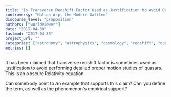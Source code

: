 ```yaml
---
title: "Is Transverse Redshift Factor Used as Justification to Avoid Detailed Proper Motion Studies of Quasars?"
controversy: "Halton Arp, the Modern Galileo"
discourse_level: "proposition"
authors: ["worldviewer"]
date: "2017-04-30"
lastmod: "2017-04-30"
project_url: ""
categories: ["astronomy", "astrophysics", "cosmology", "redshift", "quasars", "halton arp", "relativity", "proper motion"]
metrics: []
---
```


It has been claimed that transverse redshift factor is sometimes used as justification to avoid performing detailed proper motion studies of quasars.  This is an obscure Relativity equation.

Can somebody point to an example that supports this claim?  Can you define the term, as well as the phenomenon's empirical support?
